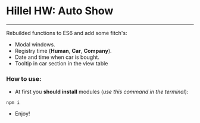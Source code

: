# Hillel HW: Auto Show
---

Rebuilded functions to ES6 and add some fitch's:

 - Modal windows.
 - Registry time (**Human**, **Car**, **Company**).
 - Date and time when car is bought.
 - Tooltip in car section in the view table

###  How to use:

- At first you **should install** modules (_use this command in the terminal_):

```shell
npm i
```

- Enjoy!


